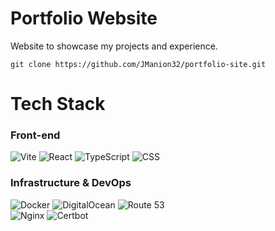 # Portfolio Website

Website to showcase my projects and experience.

```
git clone https://github.com/JManion32/portfolio-site.git
```


# Tech Stack

### Front-end  
![Vite](https://img.shields.io/badge/Vite-646CFF?style=for-the-badge&logo=vite&logoColor=white)
![React](https://img.shields.io/badge/React-61DAFB?style=for-the-badge&logo=react&logoColor=black)
![TypeScript](https://img.shields.io/badge/TypeScript-3178C6?style=for-the-badge&logo=typescript&logoColor=white)
![CSS](https://img.shields.io/badge/CSS-1572B6?style=for-the-badge&logo=css&logoColor=white)


### Infrastructure & DevOps 
![Docker](https://img.shields.io/badge/Docker-2496ED?style=for-the-badge&logo=docker&logoColor=white)
![DigitalOcean](https://img.shields.io/badge/DigitalOcean-0080FF?style=for-the-badge&logo=digitalocean&logoColor=white)
![Route 53](https://img.shields.io/badge/AWS_Route_53-FF9900?style=for-the-badge&logo=amazon-aws&logoColor=white)  
![Nginx](https://img.shields.io/badge/Nginx-009639?style=for-the-badge&logo=nginx&logoColor=white)
![Certbot](https://img.shields.io/badge/Certbot-003A70?style=for-the-badge&logo=letsencrypt&logoColor=white)
